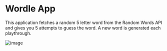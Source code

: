 # Wordle App

This application fetches a random 5 letter word from the Random Words API and gives you 5 attempts to guess the word. A new word is generated each playthrough.

![image](https://user-images.githubusercontent.com/70166916/184996129-ad2e56c7-d0d2-42b0-aaec-1a29d2a4727b.png)
